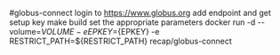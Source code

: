 #globus-connect
login to  https://www.globus.org
add endpoint and get setup key
make build
set the appropriate parameters
docker run -d --volume=${VOLUME} -e EPKEY=${EPKEY} -e RESTRICT_PATH=${RESTRICT_PATH} recap/globus-connect



